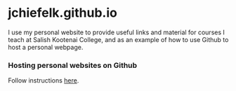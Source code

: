 <h1>jchiefelk.github.io</h1>

<p>
  I use my personal website to provide useful links and material for courses I teach at Salish Kootenai College,
  and as an example of how to use Github to host a personal webpage.
</p>


<h3>Hosting personal websites on Github</h3>

<p>
  Follow instructions <a href="https://pages.github.com/">here</a>.
</p>
